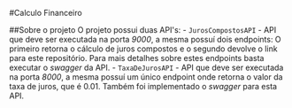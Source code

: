 #Calculo Financeiro

##Sobre o projeto
O projeto possui duas API's:
    - `JurosCompostosAPI` - API que deve ser executada na porta _9000_, a mesma possuí dois endpoints: O primeiro retorna o cálculo de juros compostos e o segundo devolve o link para este repositório.  Para mais detalhes sobre estes endpoints basta executar o _swagger_ da API.
    - `TaxaDeJurosAPI` - API que deve ser executada na porta _8000_, a mesma possuí um único endpoint onde retorna o valor da taxa de juros, que é 0.01. Também foi implementado o _swagger_ para esta API.